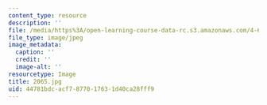 ```yaml
---
content_type: resource
description: ''
file: /media/https%3A/open-learning-course-data-rc.s3.amazonaws.com/4-614-religious-architecture-and-islamic-cultures-fall-2002/44781bdcacf7877017631d40ca28fff9_2065.jpg
file_type: image/jpeg
image_metadata:
  caption: ''
  credit: ''
  image-alt: ''
resourcetype: Image
title: 2065.jpg
uid: 44781bdc-acf7-8770-1763-1d40ca28fff9
---
```

